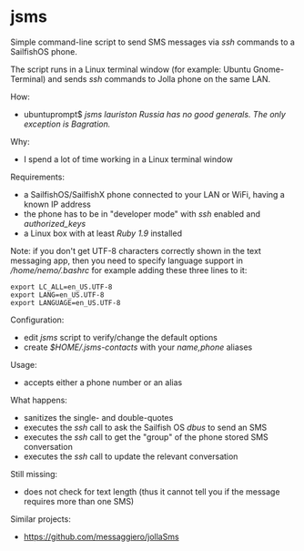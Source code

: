 jsms
====

Simple command-line script to send SMS messages via *ssh* commands to a SailfishOS phone.

The script runs in a Linux terminal window (for example: Ubuntu Gnome-Terminal)
and sends *ssh* commands to Jolla phone on the same LAN.

How:
- ubuntuprompt$ *jsms lauriston Russia has no good generals. The only exception is Bagration.*

Why:
- I spend a lot of time working in a Linux terminal window

Requirements:
- a SailfishOS/SailfishX phone connected to your LAN or WiFi, having a known IP address
- the phone has to be in "developer mode" with *ssh* enabled and *authorized_keys*
- a Linux box with at least *Ruby 1.9* installed

Note: if you don't get UTF-8 characters correctly shown in the text messaging app,
then you need to specify language support in */home/nemo/.bashrc* for example adding
these three lines to it:

    export LC_ALL=en_US.UTF-8
    export LANG=en_US.UTF-8
    export LANGUAGE=en_US.UTF-8

Configuration:
- edit *jsms* script to verify/change the default options
- create *$HOME/.jsms-contacts* with your *name,phone* aliases

Usage:
- accepts either a phone number or an alias

What happens:
- sanitizes the single- and double-quotes
- executes the *ssh* call to ask the Sailfish OS *dbus* to send an SMS
- executes the *ssh* call to get the "group" of the phone stored SMS conversation
- executes the *ssh* call to update the relevant conversation

Still missing:
- does not check for text length (thus it cannot tell you if the message requires more than one SMS)

Similar projects:
- https://github.com/messaggiero/jollaSms
